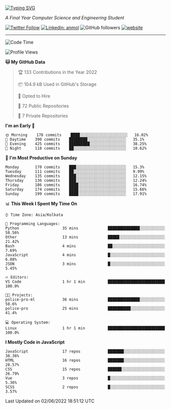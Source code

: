 [![Typing SVG](https://readme-typing-svg.herokuapp.com?lines=HI%2C+I'm+Tonal;I'm+a+MEVN+Stack+Developer)](https://git.io/typing-svg)

<p><em>A Final Year Computer Science and Engineering Student</em></p>

[![Twitter Follow](https://img.shields.io/twitter/follow/tonalmathew?style=flat)](https://twitter.com/intent/follow?screen_name=tonalmathew)
[![Linkedin: anmol](https://img.shields.io/badge/tonal-mathew?style=flat-square&logo=Linkedin&logoColor=white&link=https://www.linkedin.com/in/tonal-mathew/)](https://www.linkedin.com/in/tonal-mathew/)
![GitHub followers](https://img.shields.io/github/followers/tonalmathew?label=Follow&style=social)
[![website](https://img.shields.io/badge/Website-46a2f1.svg?&style=flat-square&logo=Google-Chrome&logoColor=white&link=http://tonalmathew.github.io/)](http://tonalmathew.github.io/)

---
<!--START_SECTION:waka-->
![Code Time](http://img.shields.io/badge/Code%20Time-0%20secs-blue)

![Profile Views](http://img.shields.io/badge/Profile%20Views-0-blue)

**🐱 My GitHub Data** 

> 🏆 133 Contributions in the Year 2022
 > 
> 📦 104.9 kB Used in GitHub's Storage 
 > 
> 💼 Opted to Hire
 > 
> 📜 72 Public Repositories 
 > 
> 🔑 7 Private Repositories  
 > 
**I'm an Early 🐤** 

```text
🌞 Morning    178 commits    ████░░░░░░░░░░░░░░░░░░░░░   16.02% 
🌆 Daytime    390 commits    ████████░░░░░░░░░░░░░░░░░   35.1% 
🌃 Evening    425 commits    █████████░░░░░░░░░░░░░░░░   38.25% 
🌙 Night      118 commits    ██░░░░░░░░░░░░░░░░░░░░░░░   10.62%

```
📅 **I'm Most Productive on Sunday** 

```text
Monday       170 commits    ███░░░░░░░░░░░░░░░░░░░░░░   15.3% 
Tuesday      111 commits    ██░░░░░░░░░░░░░░░░░░░░░░░   9.99% 
Wednesday    135 commits    ███░░░░░░░░░░░░░░░░░░░░░░   12.15% 
Thursday     136 commits    ███░░░░░░░░░░░░░░░░░░░░░░   12.24% 
Friday       186 commits    ████░░░░░░░░░░░░░░░░░░░░░   16.74% 
Saturday     174 commits    ████░░░░░░░░░░░░░░░░░░░░░   15.66% 
Sunday       199 commits    ████░░░░░░░░░░░░░░░░░░░░░   17.91%

```


📊 **This Week I Spent My Time On** 

```text
⌚︎ Time Zone: Asia/Kolkata

💬 Programming Languages: 
Python                   35 mins             ██████████████░░░░░░░░░░░   58.56% 
Other                    13 mins             █████░░░░░░░░░░░░░░░░░░░░   21.42% 
Bash                     4 mins              ██░░░░░░░░░░░░░░░░░░░░░░░   7.69% 
JavaScript               4 mins              █░░░░░░░░░░░░░░░░░░░░░░░░   6.88% 
JSON                     3 mins              █░░░░░░░░░░░░░░░░░░░░░░░░   5.45%

🔥 Editors: 
VS Code                  1 hr 1 min          █████████████████████████   100.0%

🐱‍💻 Projects: 
police-pro-ml            36 mins             ██████████████░░░░░░░░░░░   58.6% 
police-pro               25 mins             ██████████░░░░░░░░░░░░░░░   41.4%

💻 Operating System: 
Linux                    1 hr 1 min          █████████████████████████   100.0%

```

**I Mostly Code in JavaScript** 

```text
JavaScript               17 repos            ███████░░░░░░░░░░░░░░░░░░   30.36% 
HTML                     16 repos            ███████░░░░░░░░░░░░░░░░░░   28.57% 
CSS                      15 repos            ██████░░░░░░░░░░░░░░░░░░░   26.79% 
Vue                      3 repos             █░░░░░░░░░░░░░░░░░░░░░░░░   5.36% 
SCSS                     2 repos             █░░░░░░░░░░░░░░░░░░░░░░░░   3.57%

```



 Last Updated on 02/06/2022 18:51:12 UTC
<!--END_SECTION:waka-->
